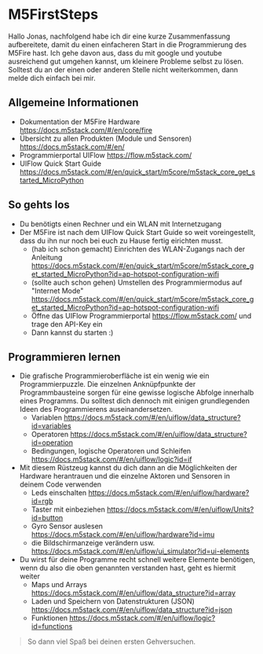 # M5FirstSteps	

Hallo Jonas, 
nachfolgend habe ich dir eine kurze Zusammenfassung aufbereitete, damit du einen einfacheren Start in die Programmierung des M5Fire hast. Ich gehe davon aus, dass du mit google und youtube ausreichend gut umgehen kannst, um kleinere Probleme selbst zu lösen. Solltest du an der einen oder anderen Stelle nicht weiterkommen, dann melde dich einfach bei mir.

## Allgemeine Informationen
- Dokumentation der M5Fire Hardware https://docs.m5stack.com/#/en/core/fire
- Übersicht zu allen Produkten (Module und Sensoren) https://docs.m5stack.com/#/en/
- Programmierportal UIFlow https://flow.m5stack.com/
- UIFlow Quick Start Guide https://docs.m5stack.com/#/en/quick_start/m5core/m5stack_core_get_started_MicroPython

## So gehts los
* Du benötigts einen Rechner und ein WLAN mit Internetzugang
* Der M5Fire ist nach dem UIFlow Quick Start Guide so weit voreingestellt, dass du ihn nur noch bei euch zu Hause fertig eirichten musst. 
  - (hab ich schon gemacht) Einrichten des WLAN-Zugangs nach der Anleitung https://docs.m5stack.com/#/en/quick_start/m5core/m5stack_core_get_started_MicroPython?id=ap-hotspot-configuration-wifi
  - (sollte auch schon gehen) Umstellen des Programmiermodus auf "Internet Mode" https://docs.m5stack.com/#/en/quick_start/m5core/m5stack_core_get_started_MicroPython?id=ap-hotspot-configuration-wifi
  - Öffne das UIFlow Programmierportal https://flow.m5stack.com/ und trage den API-Key ein
  - Dann kannst du starten :)

## Programmieren lernen

* Die grafische Programmieroberfläche ist ein wenig wie ein Programmierpuzzle. Die einzelnen Anknüpfpunkte der Programmbausteine sorgen für eine gewisse logische Abfolge innerhalb eines Programms. Du solltest dich dennoch mit einigen grundlegenden Ideen des Programmierens auseinandersetzen. 
  - Variablen https://docs.m5stack.com/#/en/uiflow/data_structure?id=variables
  - Operatoren https://docs.m5stack.com/#/en/uiflow/data_structure?id=operation
  - Bedingungen, logische Operatoren und Schleifen https://docs.m5stack.com/#/en/uiflow/logic?id=if
* Mit diesem Rüstzeug kannst du dich dann an die Möglichkeiten der Hardware herantrauen und die einzelne Aktoren und Sensoren in deinem Code verwenden
  - Leds einschalten https://docs.m5stack.com/#/en/uiflow/hardware?id=rgb
  - Taster mit einbeziehen https://docs.m5stack.com/#/en/uiflow/Units?id=button
  - Gyro Sensor auslesen https://docs.m5stack.com/#/en/uiflow/hardware?id=imu
  - die Bildschirmanzeige verändern usw. https://docs.m5stack.com/#/en/uiflow/ui_simulator?id=ui-elements
* Du wirst für deine Programme recht schnell weitere Elemente benötigen, wenn du also die oben genannten verstanden hast, geht es hiermit weiter
  - Maps und Arrays https://docs.m5stack.com/#/en/uiflow/data_structure?id=array
  - Laden und Speichern von Datenstrukturen (JSON) https://docs.m5stack.com/#/en/uiflow/data_structure?id=json
  - Funktionen https://docs.m5stack.com/#/en/uiflow/logic?id=functions

> So dann viel Spaß bei deinen ersten Gehversuchen.
